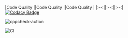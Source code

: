 |Code Quality ||Code Quality ||Code Quality |
|:--:||:--:||:--:|
[![Codacy Badge](https://api.codacy.com/project/badge/Grade/d93b9be3b20340fcac3b1434519f3a3f)](https://app.codacy.com/manual/stepin105005/program_example?utm_source=github.com&utm_medium=referral&utm_content=stepin105005/program_example&utm_campaign=Badge_Grade_Dashboard)

![cppcheck-action](https://github.com/stepin105005/1/workflows/cppcheck-action/badge.svg?branch=master)

![CI](https://github.com/stepin105005/program_example/workflows/CI/badge.svg?branch=master)
